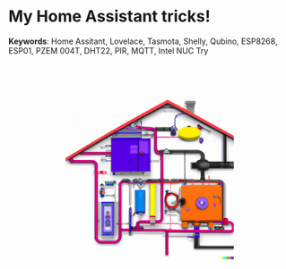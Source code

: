 # My Home Assistant tricks!
**Keywords**: Home Assitant, Lovelace, Tasmota, Shelly, Qubino, ESP8268, ESP01, PZEM 004T, DHT22, PIR, MQTT, Intel NUC
Try

<p style="margin-left: auto; margin-right: auto;width: 300px">
    <br><br><br>
    <img src="Images/DALL-E-2023-03-15 12.11.03.png">
</p>
